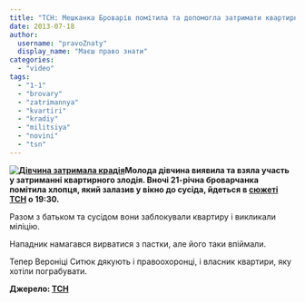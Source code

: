 ```yaml
---
title: "ТСН: Мешканка Броварів помітила та допомогла затримати квартирного крадія - ВІДЕО"
date: 2013-07-18
author: 
  username: "pravoZnaty"
  display_name: "Маєш право знати"
categories: 
  - "video"
tags: 
  - "1-1"
  - "brovary"
  - "zatrimannya"
  - "kvartiri"
  - "kradiy"
  - "militsiya"
  - "novini"
  - "tsn"
---
```


**[![Дівчина затримала крадія](https://mpz.brovary.org/wp-content/uploads/2013/07/Divchina-zatrimala-kradiya.jpg)](https://mpz.brovary.org/wp-content/uploads/2013/07/Divchina-zatrimala-kradiya.jpg)Молода дівчина виявила та взяла участь у затриманні квартирного злодія. Вночі 21-річна броварчанка помітила хлопця, який залазив у вікно до сусіда, йдеться в [сюжеті ТСН](http://tsn.ua/ukrayina/moloda-divchina-vnochi-pomitila-kradiya-ta-dopomogla-yogo-zatrimati-302449.html) о 19:30.**

Разом з батьком та сусідом вони заблокували квартиру і викликали міліцію.

Нападник намагався вирватися з пастки, але його таки впіймали.

Тепер Вероніці Ситюк дякують і правоохоронці, і власник квартири, яку хотіли пограбувати.

**Джерело: [ТСН](http://tsn.ua/ukrayina/moloda-divchina-vnochi-pomitila-kradiya-ta-dopomogla-yogo-zatrimati-302449.html)**
